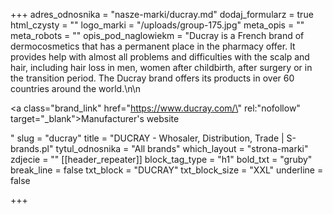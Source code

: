 +++
adres_odnosnika = "nasze-marki/ducray.md"
dodaj_formularz = true
html_czysty = ""
logo_marki = "/uploads/group-175.jpg"
meta_opis = ""
meta_robots = ""
opis_pod_naglowiekm = "Ducray is a French brand of dermocosmetics that has a permanent place in the pharmacy offer. It provides help with almost all problems and difficulties with the scalp and hair, including hair loss in men, women after childbirth, after surgery or in the transition period. The Ducray brand offers its products in over 60 countries around the world.\n\n    <p><a class=\"brand_link\" href=\"https://www.ducray.com/\" rel:\"nofollow\" target=\"_blank\">Manufacturer's website</a></p>"
slug = "ducray"
title = "DUCRAY - Whosaler, Distribution, Trade | S-brands.pl"
tytul_odnosnika = "All brands"
which_layout = "strona-marki"
zdjecie = ""
[[header_repeater]]
block_tag_type = "h1"
bold_txt = "gruby"
break_line = false
txt_block = "DUCRAY"
txt_block_size = "XXL"
underline = false

+++
